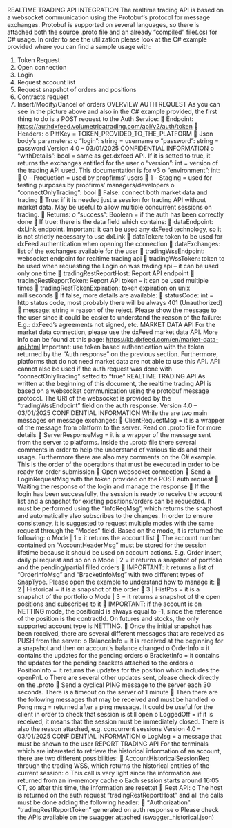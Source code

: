 REALTIME TRADING API INTEGRATION
The realtime trading API is based on a websocket communication using the Protobuf’s protocol for
message exchanges.
Protobuf is supported on several languages, so there is attached both the source .proto file and an
already “compiled” file(.cs) for C# usage.
In order to see the utilization please look at the C# example provided where you can find a sample
usage with:
1. Token Request
2. Open connection
3. Login
4. Request account list
5. Request snapshot of orders and positions
6. Contracts request
7. Insert/Modify/Cancel of orders
OVERVIEW
AUTH REQUEST
As you can see in the picture above and also in the C# example provided, the first thing to do is a
POST request to the Auth Service:
 Endpoint: https://authdxfeed.volumetricatrading.com/api/v2/auth/token
 Headers:
o PltfKey = TOKEN_PROVIDED_TO_THE_PLATFORM
 Json body’s parameters:
o “login”: string = username
o “password”: string = password
Version 4.0 –
03/01/2025
CONFIDENTIAL
INFORMATION
o “withDetails”: bool = same as get.dxfeed API. If it is setted to true, it returns the
exchanges entitled for the user
o “version”: int = version of the trading API used. This documentation is for v3
o “environment”: int:
 0 – Production = used by propfirms’ users
 1 – Staging = used for testing purposes by propfirms’ managers/developers
o “connectOnlyTrading”: bool
 False: connect both market data and trading
 True: if it is needed just a session for trading API without market data. May
be useful to allow multiple concurrent sessions on trading.
 Returns:
o “success”: Boolean = if the auth has been correctly done
 If true: there is the data field which contains:
 dataEndpoint: dxLink endpoint. Important: it can be used any
dxFeed technology, so it is not strictly necessary to use dxLink
 dataToken: token to be used for dxFeed authentication when
opening the connection
 dataExchanges: list of the exchanges available for the user
 tradingWssEndpoint: websocket endpoint for realtime trading api
 tradingWssToken: token to be used when requesting the Login on
wss trading api – it can be used only one time
 tradingRestReportHost: Report API endpoint
 tradingRestReportToken: Report API token – it can be used multiple
times
 tradingRestTokenExpiration: token expiration on unix milliseconds
 If false, more details are available:
 statusCode: int = http status code, most probably there will be
always 401 (Unauthorized)
 message: string = reason of the reject. Please show the message to
the user since it could be easier to understand the reason of the
failure: E.g.: dxFeed’s agreements not signed, etc.
MARKET DATA API
For the market data connection, please use the dxFeed market data API. More info can be found at
this page: https://kb.dxfeed.com/en/market-data-api.html
Important: use token based authentication with the token returned by the “Auth response” on the
previous section. Furthermore, platforms that do not need market data are not able to use this API.
API cannot also be used if the auth request was done with “connectOnlyTrading” setted to “true”
REALTIME TRADING API
As written at the beginning of this document, the realtime trading API is based on a websocket
communication using the protobuf message protocol.
The URI of the websocket is provided by the “tradingWssEndpoint” field on the auth response.
Version 4.0 –
03/01/2025
CONFIDENTIAL
INFORMATION
While the are two main messages on message exchanges:
 ClientRequestMsg = it is a wrapper of the message from platform to the server. Read on
.proto file for more details
 ServerResponseMsg = it is a wrapper of the message sent from the server to platforms.
Inside the .proto file there several comments in order to help the understand of various fields and
their usage. Furthermore there are also may comments on the C# example.
This is the order of the operations that must be executed in order to be ready for order submission
 Open websocket connection
 Send a LoginRequestMsg with the token provided on the POST auth request
 Waiting the response of the login and manage the response
 If the login has been successfully, the session is ready to receive the account list and a
snapshot for existing positions/orders can be requested. It must be performed using the
“InfoReqMsg”, which returns the snaphost and automatically also subscribes to the changes.
In order to ensure consistency, it is suggested to request multiple modes with the same
request through the “Modes” field. Based on the mode, it is returned the following:
o Mode | 1 = it returns the account list
 The account number contained on “AccountHeaderMsg” must be stored for
the session lifetime because it should be used on account actions. E.g. Order
insert, daily pl request and so on
o Mode | 2 = it returns a snapshot of portfolio and the pending/partial filled orders
 IMPORTANT: it returns a list of “OrderInfoMsg” and “BracketInfoMsg” with
two different types of SnapType. Please open the example to understand
how to manage it:
 2 | Historical = it is a snapshot of the order
 3 | HistPos = it is a snapshot of the portfolio
o Mode | 3 = it returns a snapshot of the open positions and subscribes to it
 IMPORTANT: if the account is on NETTING mode, the positionId is always
equal to -1, since the reference of the position is the contractId. On futures
and stocks, the only supported account type is NETTING.
 Once the initial snapshot has been received, there are several different messages that are
received as PUSH from the server:
o BalanceInfo = it is received at the beginning for a snapshot and then on account’s
balance changed
o OrderInfo = it contains the updates for the pending orders
o BracketInfo = it contains the updates for the pending brackets attached to the
orders
o PositionInfo = it returns the updates for the position which includes the openPnL
o There are several other updates sent, please check directly on the .proto
 Send a cyclical PING message to the server each 30 seconds. There is a timeout on the server
of 1 minute
 Then there are the following messages that may be received and must be handled:
o Pong msg = returned after a ping message. It could be useful for the client in order
to check that session is still open
o LoggedOff = if it is received, it means that the session must be immediately closed.
There is also the reason attached, e.g. concurrent sessions
Version 4.0 –
03/01/2025
CONFIDENTIAL
INFORMATION
o LogMsg = a message that must be shown to the user
REPORT TRADING API
For the terminals which are interested to retrieve the historical information of an account, there are
two different possibilities:
 AccountHistoricalSessionReq through the trading WSS, which returns the historical entities
of the current session:
o This call is very light since the information are returned from an in-memory cache
o Each session starts around 16:05 CT, so after this time, the information are resettet
 Rest API:
o The host is returned on the auth request “tradingRestReportHost” and all the calls
must be done adding the following header:
 “Authorization”: “tradingRestReportToken” generated on auth response
o Please check the APIs available on the swagger attached (swagger_historical.json)

